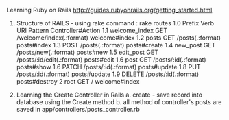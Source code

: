 Learning Ruby on Rails http://guides.rubyonrails.org/getting_started.html
1.  Structure of RAILS - using rake command : rake routes
    1.0        Prefix Verb   URI Pattern               Controller#Action
    1.1 welcome_index GET    /welcome/index(.:format)  welcome#index
    1.2         posts GET    /posts(.:format)          posts#index
    1.3               POST   /posts(.:format)          posts#create
    1.4      new_post GET    /posts/new(.:format)      posts#new
    1.5     edit_post GET    /posts/:id/edit(.:format) posts#edit
    1.6          post GET    /posts/:id(.:format)      posts#show
    1.6               PATCH  /posts/:id(.:format)      posts#update
    1.8               PUT    /posts/:id(.:format)      posts#update
    1.9               DELETE /posts/:id(.:format)      posts#destroy
    2            root GET    /                         welcome#index

2.  Learning the Create Controller in Rails
    a.  create - save record into database using the Create method
    b.  all method of controller's posts are saved in app/controllers/posts_controller.rb
